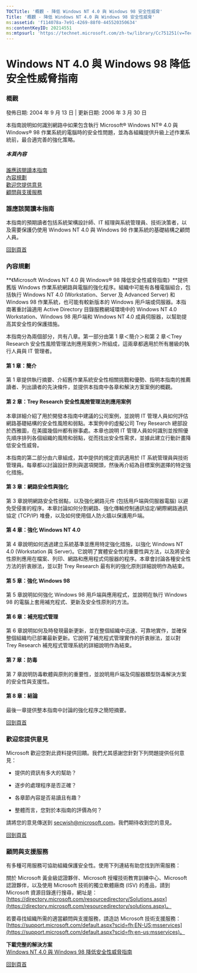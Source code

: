 ```yaml
---
TOCTitle: '概觀 - 降低 Windows NT 4.0 與 Windows 98 安全性威脅'
Title: '概觀 - 降低 Windows NT 4.0 與 Windows 98 安全性威脅'
ms:assetid: 'f114078a-7e91-4269-88f0-445520350634'
ms:contentKeyID: 20214551
ms:mtpsurl: 'https://technet.microsoft.com/zh-tw/library/Cc751251(v=TechNet.10)'
---
```


Windows NT 4.0 與 Windows 98 降低安全性威脅指南
===============================================

### 概觀

發佈日期: 2004 年 9 月 13 日 | 更新日期: 2006 年 3 月 30 日

本指南說明如何識別網路中如果包含執行 Microsoft® Windows NT® 4.0 與 Windows® 98 作業系統的電腦時的安全性問題，並為各組織提供升級上述作業系統前，最合適完善的強化策略。

##### 本頁內容

[](#edaa)[誰應該閱讀本指南](#edaa)  
[](#ecaa)[內容規劃](#ecaa)  
[](#ebaa)[歡迎您提供意見](#ebaa)  
[](#eaaa)[顧問與支援服務](#eaaa)  

### 誰應該閱讀本指南

本指南的預期讀者包括系統架構設計師、IT 經理與系統管理員、技術決策者，以及需要保護仍使用 Windows NT 4.0 與 Windows 98 作業系統的基礎結構之顧問人員。

[](#mainsection)[回到頁首](#mainsection)

### 內容規劃

**《Microsoft Windows NT 4.0 與 Windows® 98 降低安全性威脅指南》**提供舊版 Windows 作業系統網路與電腦的強化程序。組織中可能有各種電腦組合，包括執行 Windows NT 4.0 (Workstation、Server 及 Advanced Server) 和 Windows 98 作業系統，也可能有較新版本的 Windows 用戶端或伺服器。本指南著重討論適用 Active Directory 目錄服務網域環境中的 Windows NT 4.0 Workstation、Windows 98 用戶端和 Windows NT 4.0 成員伺服器，以幫助提高其安全性的保護措施。

本指南分為兩個部分，共有八章。第一部分由第 1 章＜簡介＞和第 2 章＜Trey Research 安全性風險管理法則應用案例＞所組成，這兩章都適用於所有層級的執行人員與 IT 管理者。

#### 第 1 章：簡介

第 1 章提供執行摘要、介紹舊作業系統安全性相關挑戰和優勢、指明本指南的推薦讀者、列出讀者的先決條件，並提供本指南中各章和解決方案案例的概觀。

#### 第 2 章：Trey Research 安全性風險管理法則應用案例

本章詳細介紹了用於開發本指南中建議的公司案例，並說明 IT 管理人員如何評估網路基礎結構的安全性風險和弱點。本案例中的虛擬公司 Trey Research 總部設於西雅圖，在美國幾個州都有辦事處。本章也說明 IT 管理人員如何識別並按照優先順序排列各個組織的風險和弱點，從而找出安全性需求，並據此建立行動計畫降低安全性威脅。

本指南的第二部分由六章組成，其中提供的規定資訊適用於 IT 系統管理員與技術管理員。每章都以討論設計原則與選項開頭，然後再介紹為目標案例選擇的特定強化措施。

#### 第 3 章：網路安全性與強化

第 3 章說明網路安全性弱點，以及強化網路元件 (包括用戶端與伺服器電腦) 以避免受侵害的程序。本章討論如何分割網路、強化傳輸控制通訊協定/網際網路通訊協定 (TCP/IP) 堆疊，以及如何使用個人防火牆以保護用戶端。

#### 第 4 章：強化 Windows NT 4.0

第 4 章說明如何透過建立系統基準並應用特定強化措施，以強化 Windows NT 4.0 (Workstation 與 Server)。它說明了實體安全性的重要性與方法，以及將安全性原則應用在檔案、列印、網路和應用程式伺服器的程序。本章會討論各種安全性方法的折衷辦法，並以對 Trey Research 最有利的強化原則詳細說明作為結束。

#### 第 5 章：強化 Windows 98

第 5 章說明如何強化 Windows 98 用戶端與應用程式，並說明在執行 Windows 98 的電腦上套用補充程式、更新及安全性原則的方法。

#### 第 6 章：補充程式管理

第 6 章說明如何及時發現最新更新，並在整個組織中迅速、可靠地實作，並確保整個組織均已部署最新更新。它說明了補充程式管理實作的折衷辦法，並以對 Trey Research 補充程式管理系統的詳細說明作為結束。

#### 第 7 章：防毒

第 7 章說明防毒軟體與原則的重要性，並說明用戶端及伺服器類型防毒解決方案的安全性與支援性。

#### 第 8 章：結論

最後一章提供整本指南中討論的強化程序之簡短摘要。

[](#mainsection)[回到頁首](#mainsection)

### 歡迎您提供意見

Microsoft 歡迎您對此資料提供回饋。我們尤其感謝您針對下列問題提供任何意見：

-   提供的資訊有多大的幫助？

-   逐步的處理程序是否正確？

-   各章節內容是否易讀且有趣？

-   整體而言，您對於本指南的評價為何？

請將您的意見傳送到 [secwish@microsoft.com](mailto:secwish@microsoft.com?subject=windowsxpsecurityguide)。我們期待收到您的意見。

[](#mainsection)[回到頁首](#mainsection)

### 顧問與支援服務

有多種可用服務可協助組織保護安全性。使用下列連結有助您找到所需服務：

關於 Microsoft 黃金級認證夥伴、Microsoft 授權技術教育訓練中心、Microsoft 認證夥伴，以及使用 Microsoft 技術的獨立軟體廠商 (ISV) 的產品，請到 Microsoft 資源目錄進行搜尋，網址是：[https://directory.microsoft.com/resourcedirectory/Solutions.aspx](https://directory.microsoft.com/resourcedirectory/solutions.aspx)。

若要尋找組織所需的適當顧問與支援服務，請造訪 Microsoft 技術支援服務：[https://support.microsoft.com/default.aspx?scid=fh;EN-US;msservices](https://support.microsoft.com/default.aspx?scid=fh;en-us;msservices)。

**下載完整的解決方案**  
[Windows NT 4.0 與 Windows 98 降低安全性威脅指南](https://go.microsoft.com/fwlink/?linkid=32049)

[](#mainsection)[回到頁首](#mainsection)